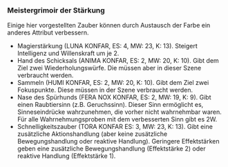 ### Meistergrimoir der Stärkung

Einige hier vorgestellten Zauber können durch Austausch der Farbe ein anderes Attribut verbessern.

* Magierstärkung (LUNA KONFAR, ES: 4, MW: 23, K: 13). Steigert Intelligenz und Willenskraft um je 2.
* Hand des Schicksals (ANIMA KONFAR, ES: 2, MW: 20, K: 10). Gibt dem Ziel zwei Wiederholungswürfe. Die müssen aber in
dieser Szene verbraucht werden.
* Sammeln (HUMI KONFAR, ES: 2, MW: 20, K: 10). Gibt dem Ziel zwei Fokuspunkte. Diese müssen in der Szene verbraucht
werden.
* Nase des Spürhunds (FERA NOX KONFAR, ES: 2, MW: 19, K: 9). Gibt einen Raubtiersinn (z.B. Geruchssinn). Dieser Sinn
ermöglicht es, Sinneseindrücke wahrzunehmen, die vorher nicht wahrnehmbar waren. Für alle Wahrnehmungsproben mit dem
verbesserten Sinn gibt es 2W.
* Schnelligkeitszauber (TORA KONFAR ES: 3, MW: 23, K: 13). Gibt eine zusätzliche Aktionshandlung (aber keine
zusätzliche Bewegungshandlung oder reaktive Handlung). Geringere Effektstärken geben eine zusätzliche Bewegungshandlung
(Effektstärke 2) oder reaktive Handlung (Effektstärke 1).
